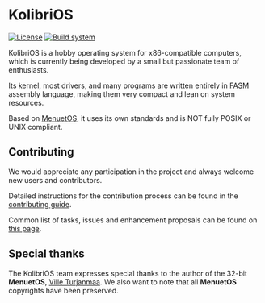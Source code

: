 # KolibriOS

[![License](https://img.shields.io/badge/License-GPL%202.0-green)](./LICENSE)
[![Build system](https://git.kolibrios.org/KolibriOS/kolibrios/actions/workflows/build.yaml/badge.svg)](https://git.kolibrios.org/KolibriOS/kolibrios/actions)

KolibriOS is a hobby operating system for x86-compatible computers, which is currently being developed by a small but passionate team of enthusiasts.

Its kernel, most drivers, and many programs are written entirely in [FASM](https://flatassembler.net/) assembly language, making them very compact and lean on system resources.

Based on [MenuetOS](https://www.menuetos.net/), it uses its own standards and is NOT fully POSIX or UNIX compliant.

## Contributing

We would appreciate any participation in the project and always welcome new users and contributors.

Detailed instructions for the contribution process can be found in the [contributing guide](./CONTRIBUTING.md).

Common list of tasks, issues and enhancement proposals can be found on [this page](https://git.kolibrios.org/KolibriOS/kolibrios/issues).

## Special thanks

The KolibriOS team expresses special thanks to the author of the 32-bit **MenuetOS**, [Ville Turjanmaa](https://www.menuetos.net/contact.htm). We also want to note that all **MenuetOS** copyrights have been preserved.
